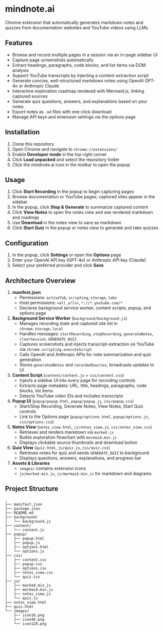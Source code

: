 # mindnote.ai

Chrome extension that automatically generates markdown notes and quizzes from documentation websites and YouTube videos using LLMs.

## Features

- Browse and record multiple pages in a session via an in-page sidebar UI  
- Capture page screenshots automatically  
- Extract headings, paragraphs, code blocks, and list items via DOM analysis  
- Support YouTube transcripts by injecting a content-extraction script  
- Generate concise, well-structured markdown notes using OpenAI GPT-4o or Anthropic Claude  
- Interactive exploration roadmap rendered with Mermaid.js, linking captured sources  
- Generate quiz questions, answers, and explanations based on your notes  
- Export notes as `.md` files with one-click download  
- Manage API keys and extension settings via the options page

## Installation

1. Clone this repository  
2. Open Chrome and navigate to `chrome://extensions/`  
3. Enable **Developer mode** in the top-right corner  
4. Click **Load unpacked** and select the repository folder  
5. Click the mindnote.ai icon in the toolbar to open the popup

## Usage

1. Click **Start Recording** in the popup to begin capturing pages  
2. Browse documentation or YouTube pages; captured sites appear in the sidebar  
3. In the popup, click **Stop & Generate** to summarize captured content  
4. Click **View Notes** to open the notes view and see rendered markdown and roadmap  
5. Use **Download** in the notes view to save as markdown  
6. Click **Start Quiz** in the popup or notes view to generate and take quizzes

## Configuration

1. In the popup, click **Settings** or open the **Options** page  
2. Enter your OpenAI API key (GPT-4o) or Anthropic API key (Claude)  
3. Select your preferred provider and click **Save**

## Architecture Overview

1. **manifest.json**  
   - Permissions: `activeTab`, `scripting`, `storage`, `tabs`  
   - Host permissions: `<all_urls>`, `*://*.youtube.com/*`  
   - Declares background service worker, content scripts, popup, and options page  
2. **Background Service Worker** (`background/background.js`)  
   - Manages recording state and captured site list in `chrome.storage.local`  
   - Handles messages: `startRecording`, `stopRecording`, `generateNotes`, `clearSession`, `GENERATE_QUIZ`  
   - Captures screenshots and injects transcript-extraction on YouTube via `chrome.scripting.executeScript`  
   - Calls OpenAI and Anthropic APIs for note summarization and quiz generation  
   - Stores `generatedNotes` and `recordedSources`, broadcasts updates to UI  
3. **Content Script** (`content/content.js` + `css/content.css`)  
   - Injects a sidebar UI into every page for recording controls  
   - Extracts page metadata: URL, title, headings, paragraphs, code blocks, list items  
   - Detects YouTube video IDs and includes transcripts  
4. **Popup UI** (`popup/popup.html`, `popup/popup.js`, `css/popup.css`)  
   - Start/Stop Recording, Generate Notes, View Notes, Start Quiz controls  
   - Link to the Options page (`popup/options.html`, `popup/options.js`, `css/options.css`)  
5. **Notes View** (`notes_view.html`, `js/notes_view.js`, `css/notes_view.css`)  
   - Retrieves and renders markdown via `marked.js`  
   - Builds exploration flowchart with `mermaid.min.js`  
   - Displays clickable source thumbnails and download button  
6. **Quiz View** (`quiz.html`, `js/quiz.js`, `css/quiz.css`)  
   - Retrieves notes for quiz and sends `GENERATE_QUIZ` to background  
   - Displays questions, answers, explanations, and progress bar  
7. **Assets & Libraries**  
   - `images/` contains extension icons  
   - `js/marked.min.js`, `js/mermaid.min.js` for markdown and diagrams

## Project Structure

```
.  
├── manifest.json
├── package.json
├── README.md
├── background/
│   └── background.js
├── content/
│   └── content.js
├── popup/
│   ├── popup.html
│   ├── popup.js
│   ├── options.html
│   └── options.js
├── css/
│   ├── content.css
│   ├── popup.css
│   ├── options.css
│   ├── notes_view.css
│   └── quiz.css
├── js/
│   ├── marked.min.js
│   ├── mermaid.min.js
│   ├── notes_view.js
│   └── quiz.js
├── notes_view.html
├── quiz.html
└── images/
    ├── icon16.png
    ├── icon48.png
    └── icon128.png
```


